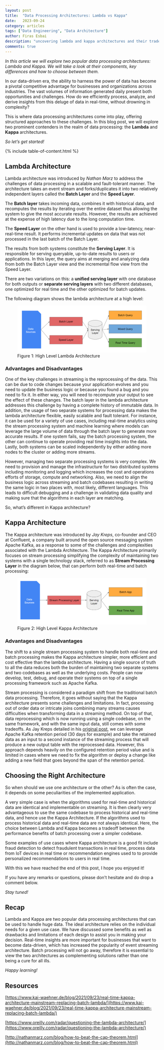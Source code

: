 ```yaml
---
layout: post
title:  "Data Processing Architectures: Lambda vs Kappa"
date:   2023-09-24
category: articles
tags: ["Data Engineering", "Data Architecture"]
author: Firas Esbai
description: "uncovering lambda and kappa architectures and their tradeoffs and use cases"
comments: true
---
```


*In this article we will explore two popular data processing architectures: Lambda and Kappa. We will take a look at their components, key differences and how to choose between them.*

In our data-driven era, the ability to harness the power of data has become a pivotal competitive advantage for businesses and organizations across industries. The vast volumes of information generated daily present both opportunities and challenges. How do we efficiently process, analyze, and derive insights from this deluge of data in real-time, without drowning in complexity?

This is where data processing architectures come into play, offering structured approaches to these challenges. In this blog post, we will explore two prominent contenders in the realm of data processing: the **Lambda** and **Kappa** architectures. 

*So let’s get started!*

{% include table-of-content.html %}

## Lambda Architecture ##

Lambda architecture was introduced by *Nathan Marz* to address the challenges of data processing in a scalable and fault-tolerant manner.
The architecture takes an event stream and forks/duplicates it into two relatively independent layers called the **Batch Layer** and the **Speed Layer**.

The **Batch layer** takes incoming data, combines it with historical data, and recomputes the results by iterating over the entire dataset thus allowing the system to give the most accurate results. However, the results are achieved at the expense of high latency due to the long computation time.

The **Speed Layer** on the other hand is used to provide a low-latency, near-real-time result. It performs incremental updates on data that was not processed in the last batch of the Batch Layer.

The results from both systems constitute the **Serving Layer**. It is responsible for serving queryable, up-to-date results to users or applications. In this layer, the query aims at merging and analyzing data from both the Batch Layer view and the incremental flow view from the Speed Layer.

There are two variations on this: a **unified serving layer** with one database for both outputs or **separate serving layers** with two different databases, one optimized for real time and the other optimized for batch updates. 

The following diagram shows the lambda architecture at a high level: 

<figure>
  <img src="/assets/images/articles/16_lambda_architecture.png" alt="diagram showing high level components of lambda architecture">
  <figcaption>Figure 1: High Level Lambda Architecture</figcaption>
</figure>

### Advantages and Disadvantages ###

One of the key challenges in streaming is the reprocessing of the data. This can be due to code changes because your application evolves and you need to update the business logic or because you found a bug and you need to fix it. In either way, you will need to recompute your output to see the effect of these changes. The batch layer in the lambda architecture addresses this challenge by having a complete history of immutable data. In addition, the usage of two separate systems for processing data makes the lambda architecture flexible, easily scalable and fault tolerant. For instance, it can be used for a variety of use cases, including real-time analytics using the stream processing system and machine learning where models can leverage the large volume of data through the batch layer to generate more accurate results. If one system fails, say the batch processing system, the other can continue to operate providing real time insights into the data. Lastly, both systems can be scaled independently by either adding more nodes to the cluster or adding more streams. 
 
However, managing two separate processing systems is very complex. We need to provision and manage the infrastructure for two distributed systems including monitoring and logging which increases the cost and operations efforts of storage, compute and networking. Also, we need to align the business logic across streaming and batch codebases resulting in writing the same logic in two places with, most likely, different languages. This leads to difficult debugging and a challenge in validating data quality and making sure that the algorithms in each layer are matching. 

So, what’s different in Kappa architecture?

## Kappa Architecture ##

The Kappa architecture was introduced by *Jay Kreps*, co-founder and CEO at Confluent, a company built around the open source messaging system Apache Kafka, as a response to some of the challenges and complexities associated with the Lambda Architecture. 
The Kappa Architecture primarily focuses on stream processing simplifying the complexity of maintaining two systems with a single technology stack, referred to as **Stream Processing Layer** in the diagram below, that can perform both real-time and batch processing: 

<figure>
  <img src="/assets/images/articles/16_kappa_architecture.png" alt="diagram showing high level components of kappa architecture">
  <figcaption>Figure 2: High Level Kappa Architecture</figcaption>
</figure>

### Advantages and Disadvantages ###

The shift to a single stream processing system to handle both real-time and batch processing makes the Kappa architecture simpler, more efficient and cost effective than the lambda architecture. Having a single source of truth to all the data reduces both the burden of maintaining two separate systems and two codebases as well as the underlying costs. People can now develop, test, debug, and operate their systems on top of a single processing framework such as Apache Kafka. 

Stream processing is considered a paradigm shift from the traditional batch data processing. Therefore, it goes without saying that the Kappa architecture presents some challenges and limitations. In fact, processing out of order data or intricate joins combining many streams causes difficulties when transforming data in a streaming method. On top of that, data reprocessing which is now running using a single codebase, on the same framework, and with the same input data, still comes with some tradeoffs. As Jay Kreps detailed in his 
[original post](https://www.oreilly.com/radar/questioning-the-lambda-architecture/), we can leverage Apache Kafka retention period (30 days for example) and take the retained data as an input to a second instance of the streaming process that will produce a new output table with the reprocessed data. However, this approach depends heavily on the configured retention period value and is limited in cases where we need to fix the algorithm or deploy a change like adding a new field that goes beyond the span of the retention period. 

## Choosing the Right Architecture  ##

So when should we use one architecture or the other? As is often the case, it depends on some peculiarities of the implemented application.

A very simple case is when the algorithms used for real-time and historical data are identical and implementable on streaming. It is then clearly very advantageous to use the same codebase to process historical and real-time data, and hence use the Kappa Architecture.
If the algorithms used to process historical data and real-time data are not always identical. Here, the choice between Lambda and Kappa becomes a tradeoff between the performance benefits of batch processing over a simpler codebase.

Some examples of use cases where Kappa architecture is a good fit include fraud detection to detect fraudulent transactions in real time, process data from IoT devices in real time or recommendation engines used to to provide personalized recommendations to users in real time. 


With this we have reached the end of this post, I hope you enjoyed it!

If you have any remarks or questions, please don’t hesitate and do drop a comment below.

*Stay tuned!* 

## Recap ##

Lambda and Kappa are two popular data processing architectures that can be used to handle huge data. The ideal architecture relies on the individual needs for a given use case. We have discussed some benefits as well as drawbacks and limitations of each design to assist you in making your decision. Real-time insights are more important for businesses that want to become data-driven, which has increased the popularity of event streaming architecture. Batch processing will not go away, therefore it is essential to view the two architectures as complementing solutions rather than one being a cure for all ills. 

*Happy learning!*

## Resources ##

[https://www.kai-waehner.de/blog/2021/09/23/real-time-kappa-architecture-mainstream-replacing-batch-lambda/](https://www.kai-waehner.de/blog/2021/09/23/real-time-kappa-architecture-mainstream-replacing-batch-lambda/)

[https://www.oreilly.com/radar/questioning-the-lambda-architecture/](https://www.oreilly.com/radar/questioning-the-lambda-architecture/)

[http://nathanmarz.com/blog/how-to-beat-the-cap-theorem.html](http://nathanmarz.com/blog/how-to-beat-the-cap-theorem.html)